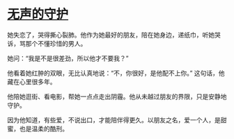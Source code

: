 # [无声的守护](https://hoo.be/ysgc6)

她失恋了，哭得撕心裂肺。他作为她最好的朋友，陪在她身边，递纸巾，听她哭诉，骂那个不懂珍惜的男人。

她问：“我是不是很差劲，所以他才不要我？”

他看着她红肿的双眼，无比认真地说：“不，你很好，是他配不上你。” 这句话，他藏在心里很多年。

他陪她逛街、看电影，帮她一点点走出阴霾。他从未越过朋友的界限，只是安静地守护。

因为他知道，有些爱，不说出口，才能陪伴得更久。以朋友之名，爱一个人，是甜蜜，也是温柔的酷刑。
